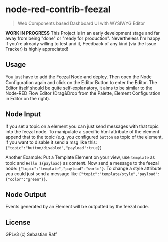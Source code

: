 # node-red-contrib-feezal

> Web Components based Dashboard UI with WYSIWYG Editor

**WORK IN PROGRESS** This Project is in an early development stage and far away from being "done" or "ready for 
production". Nevertheless I'm happy if you're already willing to test and it, Feedback of any kind (via the Issue 
Tracker) is highly appreciated!


## Usage 

You just have to add the Feezal Node and deploy. Then open the Node Configuration again and click on the Editor Button
to enter the Editor. The Editor itself should be quite self-explanatory, it aims to be similar to the Node-RED Flow
Editor (Drag&Drop from the Palette, Element Configuration in Editor on the right).


## Node Input

If you set a topic on a element you can just send messages with that topic into the feezal node. To manipulate a 
specific html attribute of the element append that to the topic (e.g. you configured `button` as topic of the element,
if you want to disable it send a msg like this: `{"topic":"button/disabled","payload":true}`)

Another Example:
Put a Template Element on your view, use `template` as topic and `Hello ${payload}` as content. Now send a message
to the feezal node: `{"topic":"template","payload":"world"}`. To change a style attribute you could just send a message
like `{"topic":"template/style","payload":{"color":"green"}}`.


## Node Output

Events generated by an Element will be outputted by the feezal node. 


## License

GPLv3 (c) Sebastian Raff

